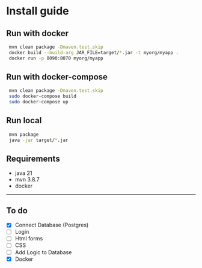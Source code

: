 # Install guide

## Run with docker

```bash
 mvn clean package -Dmaven.test.skip
 docker build --build-arg JAR_FILE=target/*.jar -t myorg/myapp .
 docker run -p 8090:8070 myorg/myapp
```

## Run with docker-compose

```bash
 mvn clean package -Dmaven.test.skip
 sudo docker-compose build
 sudo docker-compose up
```

## Run local

```bash
 mvn package 
 java -jar target/*.jar
```

## Requirements

* java 21
* mvn 3.8.7
* docker

---

## To do
- [x] Connect Database (Postgres)
- [ ] Login 
- [ ] Html forms
- [ ] CSS
- [ ] Add Logic to Database
- [x] Docker